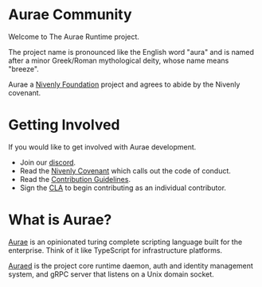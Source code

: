 # Aurae Community

Welcome to The Aurae Runtime project.

The project name is pronounced like the English word "aura" and is named after a minor Greek/Roman mythological deity, whose name means "breeze".

Aurae a [Nivenly Foundation](https://github.com/nivenly) project and agrees to abide by the Nivenly covenant.

# Getting Involved

If you would like to get involved with Aurae development.

- Join our [discord](https://discord.gg/aTe2Rjg5rq).
- Read the [Nivenly Covenant](https://nivenly.org/covenant) which calls out the code of conduct.
- Read the [Contribution Guidelines](https://github.com/aurae-runtime/community/blob/main/CONTRIBUTING.md).
- Sign the [CLA](https://cla.nivenly.org/) to begin contributing as an individual contributor.

# What is Aurae?

[Aurae](https://github.com/aurae-runtime/aurae) is an opinionated turing complete scripting language built for the enterprise. Think of it like TypeScript for infrastructure platforms.

[Auraed](https://github.com/aurae-runtime/auraed) is the project core runtime daemon, auth and identity management system, and gRPC server that listens on a Unix domain socket.